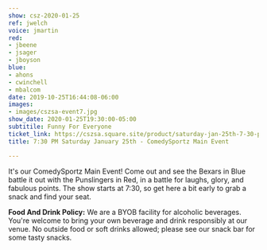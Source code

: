 ```yaml
---
show: csz-2020-01-25
ref: jwelch
voice: jmartin
red:
- jbeene
- jsager
- jboyson
blue:
- ahons
- cwinchell
- mbalcom
date: 2019-10-25T16:44:08-06:00
images:
- images/cszsa-event7.jpg
show_date: 2020-01-25T19:30:00-05:00
subtitile: Funny For Everyone
ticket_link: https://cszsa.square.site/product/saturday-jan-25th-7-30-pm-comedysportz-main-event/159?cs=true
title: 7:30 PM Saturday January 25th - ComedySportz Main Event

---
```

It's our ComedySportz Main Event! Come out and see the Bexars in Blue battle it out with the Punslingers in Red, in a battle for laughs, glory, and fabulous points. The show starts at 7:30, so get here a bit early to grab a snack and find your seat.

**Food And Drink Policy:** We are a BYOB facility for alcoholic beverages. You're welcome to bring your own beverage and drink responsibly at our venue. No outside food or soft drinks allowed; please see our snack bar for some tasty snacks.